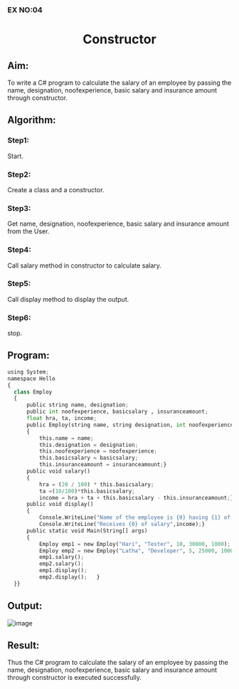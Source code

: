 ### EX NO:04
# <p align="center">Constructor</p> 
## Aim:
 To write a C# program to calculate the salary of an employee by passing the name, designation, noofexperience, basic salary and insurance amount through constructor.
## Algorithm:
### Step1:
Start.

### Step2:
Create a class and a constructor.

### Step3:
Get name, designation, noofexperience, basic salary and insurance amount from the User.

### Step4:
Call salary method in constructor to calculate salary.

### Step5:
Call display method to display the output.

### Step6:
stop.
 
 
 
 ## Program:
 ```python
using System;
namespace Hello
{
   class Employ
   {
       public string name, designation;
       public int noofexperience, basicsalary , insuranceamount;
       float hra, ta, income;
       public Employ(string name, string designation, int noofexperience, int basicsalary, int insuranceamount)
       {
           this.name = name;
           this.designation = designation;
           this.noofexperience = noofexperience;
           this.basicsalary = basicsalary;
           this.insuranceamount = insuranceamount;}
       public void salary()
       {
           hra = (20 / 100) * this.basicsalary;
           ta =(10/100)*this.basicsalary;
           income = hra + ta + this.basicsalary - this.insuranceamount;}
       public void display()
       {
           Console.WriteLine("Name of the employee is {0} having {1} of experience, working as {2}",this.name,this.noofexperience,this.designation);
           Console.WriteLine("Receives {0} of salary",income);}
       public static void Main(String[] args)
       {
           Employ emp1 = new Employ("Hari", "Tester", 10, 30000, 1000);
           Employ emp2 = new Employ("Latha", "Developer", 5, 25000, 1000);
           emp1.salary();
           emp2.salary();
           emp1.display();
           emp2.display();   }
   }}
 ```
 ## Output:

![image](https://user-images.githubusercontent.com/75235212/190058609-11a36e1d-c3c3-46dc-9011-61bda5aa2bd2.png)


 ## Result:
Thus the C# program to calculate the salary of an employee by passing the name, designation, noofexperience, basic salary and insurance amount through constructor is executed successfully.
